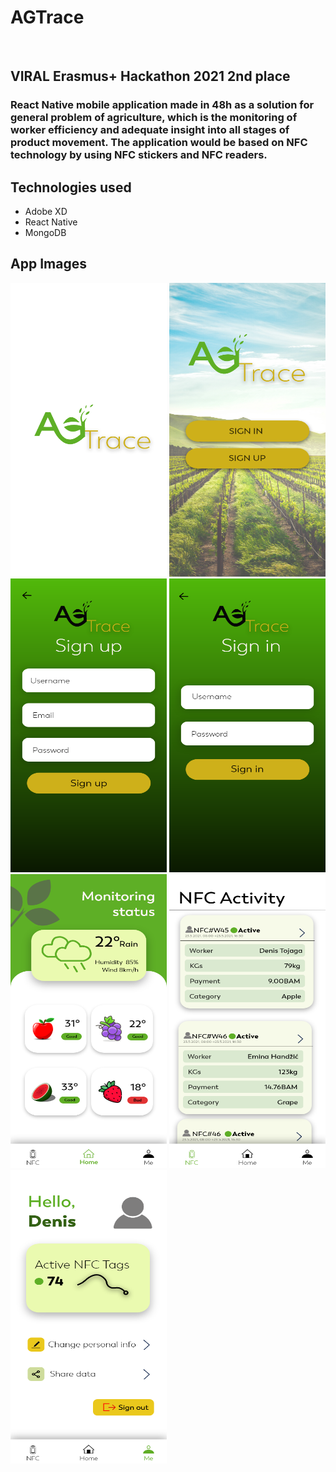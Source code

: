 # AGTrace

<br />

## VIRAL Erasmus+ Hackathon 2021 2nd place

### React Native mobile application made in 48h as a solution for general problem of agriculture, which is the monitoring of worker efficiency and adequate insight into all stages of product movement. The application would be based on NFC technology by using NFC stickers and NFC readers. 


## Technologies used

- Adobe XD
- React Native
- MongoDB


## App Images

<img src="AppImages/splash.png" width="250" height="470">  <img src="AppImages/welcome.png" width="250" height="470">
<img src="AppImages/signUp.png" width="250" height="470">  <img src="AppImages/signIn.png" width="250" height="470">    
<img src="AppImages/Home.png" width="250" height="470">    <img src="AppImages/NFC.png" width="250" height="470">
<img src="AppImages/Me.png" width="250" height="470">

